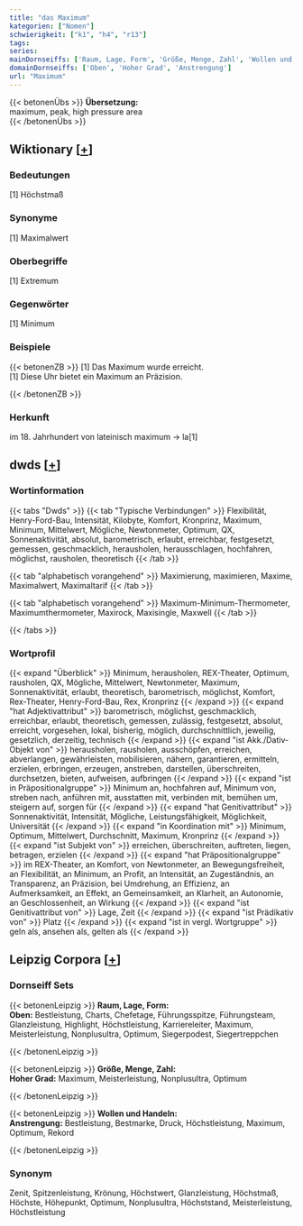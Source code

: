 ```yaml
---
title: "das Maximum"
kategorien: ["Nomen"]
schwierigkeit: ["k1", "h4", "r13"]
tags:
series:
mainDornseiffs: ['Raum, Lage, Form', 'Größe, Menge, Zahl', 'Wollen und Handeln']
domainDornseiffs: ['Oben', 'Hoher Grad', 'Anstrengung']
url: "Maximum"
---
```


{{< betonenÜbs >}}
**Übersetzung:**  
maximum, peak, high pressure area  
{{< /betonenÜbs >}}

## Wiktionary [[+](https://de.wiktionary.org/wiki/Maximum)]

### Bedeutungen
[1] Höchstmaß  

### Synonyme
[1] Maximalwert  

### Oberbegriffe
[1] Extremum  

### Gegenwörter
[1] Minimum  

### Beispiele
{{< betonenZB >}}
[1] Das Maximum wurde erreicht.  
[1] Diese Uhr bietet ein Maximum an Präzision.  

{{< /betonenZB >}}
### Herkunft
im 18. Jahrhundert von lateinisch maximum → la[1]  



## dwds [[+](https://www.dwds.de/wb/Maximum)]

### Wortinformation
{{< tabs "Dwds" >}}
{{< tab "Typische Verbindungen" >}}
Flexibilität, Henry-Ford-Bau, Intensität, Kilobyte, Komfort, Kronprinz, Maximum, Minimum, Mittelwert, Mögliche, Newtonmeter, Optimum, QX, Sonnenaktivität, absolut, barometrisch, erlaubt, erreichbar, festgesetzt, gemessen, geschmacklich, herausholen, herausschlagen, hochfahren, möglichst, rausholen, theoretisch
{{< /tab >}}

{{< tab "alphabetisch vorangehend" >}}
Maximierung, maximieren, Maxime, Maximalwert, Maximaltarif
{{< /tab >}}

{{< tab "alphabetisch vorangehend" >}}
Maximum-Minimum-Thermometer, Maximumthermometer, Maxirock, Maxisingle, Maxwell
{{< /tab >}}

{{< /tabs >}}

### Wortprofil
{{< expand "Überblick" >}} Minimum, herausholen, REX-Theater, Optimum, rausholen, QX, Mögliche, Mittelwert, Newtonmeter, Maximum, Sonnenaktivität, erlaubt, theoretisch, barometrisch, möglichst, Komfort, Rex-Theater, Henry-Ford-Bau, Rex, Kronprinz {{< /expand >}}
{{< expand "hat Adjektivattribut" >}} barometrisch, möglichst, geschmacklich, erreichbar, erlaubt, theoretisch, gemessen, zulässig, festgesetzt, absolut, erreicht, vorgesehen, lokal, bisherig, möglich, durchschnittlich, jeweilig, gesetzlich, derzeitig, technisch {{< /expand >}}
{{< expand "ist Akk./Dativ-Objekt von" >}} herausholen, rausholen, ausschöpfen, erreichen, abverlangen, gewährleisten, mobilisieren, nähern, garantieren, ermitteln, erzielen, erbringen, erzeugen, anstreben, darstellen, überschreiten, durchsetzen, bieten, aufweisen, aufbringen {{< /expand >}}
{{< expand "ist in Präpositionalgruppe" >}} Minimum an, hochfahren auf, Minimum von, streben nach, anführen mit, ausstatten mit, verbinden mit, bemühen um, steigern auf, sorgen für {{< /expand >}}
{{< expand "hat Genitivattribut" >}} Sonnenaktivität, Intensität, Mögliche, Leistungsfähigkeit, Möglichkeit, Universität {{< /expand >}}
{{< expand "in Koordination mit" >}} Minimum, Optimum, Mittelwert, Durchschnitt, Maximum, Kronprinz {{< /expand >}}
{{< expand "ist Subjekt von" >}} erreichen, überschreiten, auftreten, liegen, betragen, erzielen {{< /expand >}}
{{< expand "hat Präpositionalgruppe" >}} im REX-Theater, an Komfort, von Newtonmeter, an Bewegungsfreiheit, an Flexibilität, an Minimum, an Profit, an Intensität, an Zugeständnis, an Transparenz, an Präzision, bei Umdrehung, an Effizienz, an Aufmerksamkeit, an Effekt, an Gemeinsamkeit, an Klarheit, an Autonomie, an Geschlossenheit, an Wirkung {{< /expand >}}
{{< expand "ist Genitivattribut von" >}} Lage, Zeit {{< /expand >}}
{{< expand "ist Prädikativ von" >}} Platz {{< /expand >}}
{{< expand "ist in vergl. Wortgruppe" >}} geln als, ansehen als, gelten als {{< /expand >}}

## Leipzig Corpora [[+](https://corpora.uni-leipzig.de/en/res?word=Maximum&corpusId=deu_newscrawl-public_2018)]

### Dornseiff Sets
{{< betonenLeipzig >}}
**Raum, Lage, Form:**  
**Oben:** Bestleistung, Charts, Chefetage, Führungsspitze, Führungsteam, Glanzleistung, Highlight, Höchstleistung, Karriereleiter, Maximum, Meisterleistung, Nonplusultra, Optimum, Siegerpodest, Siegertreppchen  

{{< /betonenLeipzig >}}


{{< betonenLeipzig >}}
**Größe, Menge, Zahl:**  
**Hoher Grad:** Maximum, Meisterleistung, Nonplusultra, Optimum  

{{< /betonenLeipzig >}}


{{< betonenLeipzig >}}
**Wollen und Handeln:**  
**Anstrengung:** Bestleistung, Bestmarke, Druck, Höchstleistung, Maximum, Optimum, Rekord  

{{< /betonenLeipzig >}}

### Synonym
Zenit, Spitzenleistung, Krönung, Höchstwert, Glanzleistung, Höchstmaß, Höchste, Höhepunkt, Optimum, Nonplusultra, Höchststand, Meisterleistung, Höchstleistung

